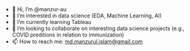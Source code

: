 - 👋 Hi, I’m @manzur-au
- 👀 I’m interested in data science (EDA, Machine Learning, AI)
- 🌱 I’m currently learning Tableau
- 💞️ I’m looking to collaborate on interesting data science projects (e.g., COVID preditions in relation to immunization)
- 📫 How to reach me: md.manzurul.islam@gmail.com

<!---
manzur-au/manzur-au is a ✨ special ✨ repository because its `README.md` (this file) appears on your GitHub profile.
You can click the Preview link to take a look at your changes.
--->
